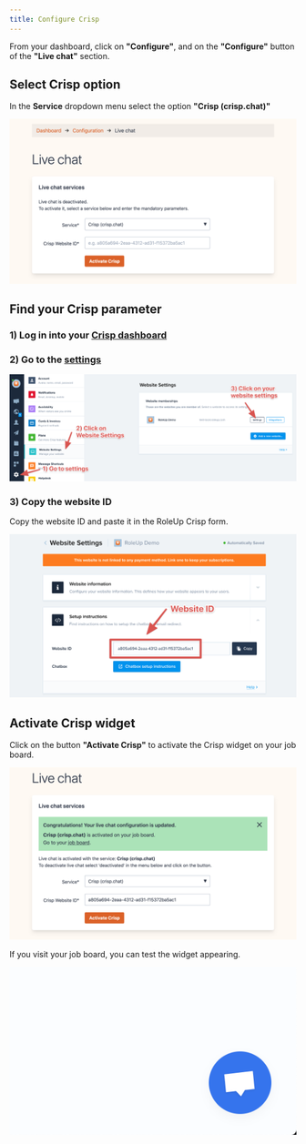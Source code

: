 ```yaml
---
title: Configure Crisp
---
```


From your dashboard, click on **"Configure"**, and on the **"Configure"** button of the **"Live chat"** section.

## Select Crisp option

In the **Service** dropdown menu select the option **"Crisp (crisp.chat)"**

![Live chat tawk.to](/img/live-chat-crisp-v0.9.138.png)

## Find your Crisp parameter

### 1) Log in into your  [Crisp dashboard](https://app.crisp.chat/initiate/login/)
### 2) Go to the [settings](https://app.crisp.chat/settings/)

![Crisp website settings](/img/crisp-website-settings-2021-01-23.png)

### 3) Copy the website ID

Copy the website ID and paste it in the RoleUp Crisp form.

![Crisp website ID](/img/crisp-website-id-2021-01-23.png)

## Activate Crisp widget

Click on the button **"Activate Crisp"** to activate the Crisp widget on your job board.

![Crisp activation](/img/live-chat-crisp-save-v0.9.138.png)

If you visit your job board, you can test the widget appearing.

![Crisp widget](/img/crisp-widget-2021-01-23.png)
